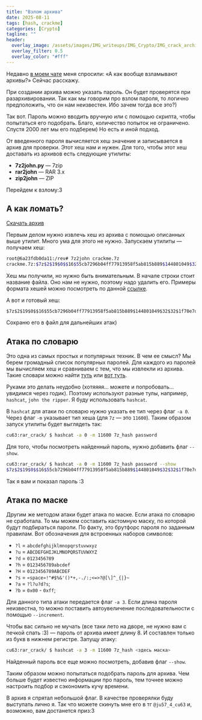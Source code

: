 ```yaml
---
title: "Взлом архива"
date: 2025-08-11
tags: [hash, crackme]  
categories: [Crypto]
tagline: ""
header:
  overlay_image: /assets/images/IMG_writeups/IMG_Crypto/IMG_сrack_archive/crackme_logo2.jpg
  overlay_filter: 0.5 
  overlay_color: "#fff"
---
```


Недавно [в моем чате](https://t.me/coffee_r00m) меня спросили: «А как вообще взламывают архивы?» Сейчас расскажу.

При создании архива можно указать пароль. Он будет проверятся при разархивировании. Так как мы говорим про взлом пароля, то логично предположить, что он нам неизвестен. Ибо зачем тогда все это?)

Так вот. Пароль можно вводить вручную или с помощью скрипта, чтобы попытаться его подобрать. Благо, количество попыток не ограничено. Спустя 2000 лет мы его подберем) Но есть и иной подход.

От введенного пароля вычисляется хеш значение и записывается в архив для проверки. Этот хеш нам и нужен. Для того, чтобы этот хеш доставать из архивов есть следующие утилиты:

- **7z2john.py** — 7zip
- **rar2john** — RAR 3.x
- **zip2john** — ZIP

Перейдем к взлому:3 

## А как ломать?

[Скачать архив](/assets/files/FILE_Crypto/сrack_archive/crackme.7z)

Первым делом нужно извлечь хеш из архива с помощью описанных выше утилит. Много ума для этого не нужно. Запускаем утилиты — получаем хеш:

```bash
root@6a23fdb0da11:/rev# 7z2john crackme.7z
crackme.7z:$7z$2$19$0$$16$55cb7296b04ff77913958f5ab815b889$144801049$32$32$1f70e7decc61247588116bb00f572063795522b368b3099d1e786375b4dc36c5$28$00
```

Хеш мы получили, но нужно быть внимательным. В начале строки стоит название файла. Оно нам не нужно, поэтому надо удалить его. Примеры формата хешей можно посмотреть по данной [ссылке](https://hashcat.net/wiki/doku.php?id=example_hashes).

А вот и готовый хеш:

```
$7z$2$19$0$$16$55cb7296b04ff77913958f5ab815b889$144801049$32$32$1f70e7decc61247588116bb00f572063795522b368b3099d1e786375b4dc36c5$28$00
```

Сохраню его в файл для дальнейших атак)

## Атака по словарю

Это одна из самых простых и популярных техник. В чем ее смысл? Мы берем громадный список популярных паролей. Для каждого из паролей мы вычисляем хеш и сравниваем с тем, что мы извлекли из архива. Такие словари можно найти [туть](https://weakpass.com) или [вот туть](https://github.com/josuamarcelc/common-password-list).

Руками это делать неудобно (хотяяяя... можете и попробовать... увидимся через годик). Поэтому используют разные тулы, например, `hashcat`, `john the ripper`. Я буду использовать `hashcat`.

В `hashcat` для атаки по словарю нужно указать ее тип через флаг `-a 0`. Через флаг `-m` указывает тип хеша (для `7z` — это `11600`). Таким образом запуск утилиты будет выглядеть так:

```bash
cu63:rar_crack/ $ hashcat -a 0 -m 11600 7z_hash password
```

Для того, чтобы посмотреть найденный пароль, нужно добавить флаг `--show`.

```bash
cu63:rar_crack/ $ hashcat -a 0 -m 11600 7z_hash password --show                                                                                                                                                                          
$7z$2$19$0$$16$55cb7296b04ff77913958f5ab815b889$144801049$32$32$1f70e7decc61247588116bb00f572063795522b368b3099d1e786375b4dc36c5$28$00:********
```

Так я вам и показал пароль :3

## Атака по маске

Другим же методом атаки будет атака по маске. Если атака по словарю не сработала. То мы можем составить кастомную маску, по которой будут подбираться пароли. По факту, это брутфорс пароля по заданным правилам. Вот обозначения для встроенных наборов символов:

- `?l` = `abcdefghijklmnopqrstuvwxyz`
- `?u` = `ABCDEFGHIJKLMNOPQRSTUVWXYZ`
- `?d` = `0123456789`
- `?h` = `0123456789abcdef`
- `?H` = `0123456789ABCDEF`
- `?s` = `«space»!"#$%&'()*+,-./:;<=>?@[\]^_{|}~`
- `?a` = `?l?u?d?s`;
- `?b` = `0x00` - `0xff`;

Для данного типа атаки передается флаг `-a 3`. Если длина пароля неизвестна, то можно поставить автоувеличение последовательности с помощью `--increment`.

Чтобы вас сильно не мучать (все таки лето на дворе, не нужно вам с печкой спать :3) — пароль от архива имеет длину 8. И составлен только из букв в нижнем регистре. Запущу атаку:

```bash
cu63:rar_crack/ $ hashcat -a 3 -m 11600 7z_hash <здесь маска>
```

Найденный пароль все еще можно посмотреть, добавив флаг `--show`.

Таким образом можно попытаться подобрать пароль для архива. Чем больше будет известно информации про пароль, тем точнее можно настроить подбор и сэкономить кучу времени.

В архив я спрятал небольшой флаг. В качестве проверялки буду выступать лично я. Так что можете скинуть мне его в тг `@ju57_4_cu63` и, возможно, вам достанется приз:3
